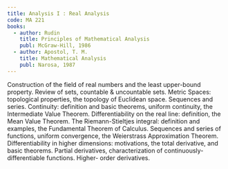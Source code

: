 ```yaml
---
title: Analysis I : Real Analysis
code: MA 221
books:
  - author: Rudin
    title: Principles of Mathematical Analysis
    publ: McGraw-Hill, 1986
  - author: Apostol, T. M. 
    title: Mathematical Analysis
    publ: Narosa, 1987
---
```

Construction of the field of real numbers and the least upper-bound property.
Review of sets, countable & uncountable sets. Metric Spaces: topological
properties, the topology of Euclidean space. Sequences and series. Continuity:
definition and basic theorems, uniform continuity, the Intermediate Value
Theorem. Differentiability on the real line: definition, the Mean Value
Theorem. The Riemann-Stieltjes integral: definition and examples, the
Fundamental Theorem of Calculus. Sequences and series of functions, uniform
convergence, the Weierstrass Approximation Theorem. Differentiability in higher
dimensions: motivations, the total derivative, and basic theorems. Partial
derivatives, characterization of continuously-differentiable functions. Higher-
order derivatives.
 

